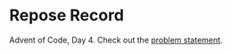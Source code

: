 # Repose Record

Advent of Code, Day 4. Check out the [problem statement](https://adventofcode.com/2018/day/4).
